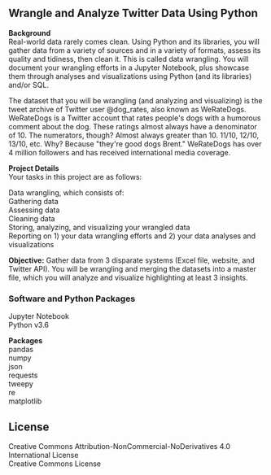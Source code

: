 ## Wrangle and Analyze Twitter Data Using Python  

**Background**    
Real-world data rarely comes clean. Using Python and its libraries, you will gather data from a variety of sources and in a variety of formats, assess its quality and tidiness, then clean it. This is called data wrangling. You will document your wrangling efforts in a Jupyter Notebook, plus showcase them through analyses and visualizations using Python (and its libraries) and/or SQL.  

The dataset that you will be wrangling (and analyzing and visualizing) is the tweet archive of Twitter user @dog_rates, also known as WeRateDogs. WeRateDogs is a Twitter account that rates people's dogs with a humorous comment about the dog. These ratings almost always have a denominator of 10. The numerators, though? Almost always greater than 10. 11/10, 12/10, 13/10, etc. Why? Because "they're good dogs Brent." WeRateDogs has over 4 million followers and has received international media coverage.    
 
 **Project Details**  
Your tasks in this project are as follows:  

Data wrangling, which consists of:  
Gathering data  
Assessing data  
Cleaning data  
Storing, analyzing, and visualizing your wrangled data  
Reporting on 1) your data wrangling efforts and 2) your data analyses and visualizations  

 
**Objective:**  Gather data from 3 disparate systems (Excel file, website, and Twitter API). You will be wrangling and merging the datasets into a master file, which you will analyze and visualize highlighting at least 3 insights.     



### Software and Python Packages    
Jupyter Notebook  
Python v3.6  

**Packages**  
pandas  
numpy  
json  
requests  
tweepy  
re  
matplotlib  
  



## License  
  
Creative Commons Attribution-NonCommercial-NoDerivatives 4.0 International License  
 Creative Commons License

